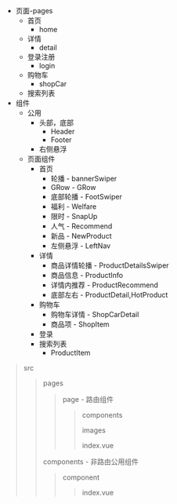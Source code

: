 * 页面-pages
  * 首页
    * home
  * 详情
    * detail
  * 登录注册
    * login
  * 购物车
    * shopCar
  * 搜索列表
* 组件
  * 公用
    * 头部，底部
      * Header
      * Footer
    * 右侧悬浮
  * 页面组件
    * 首页
      * 轮播 - bannerSwiper
      * GRow - GRow
      * 底部轮播 - FootSwiper
      * 福利 - Welfare
      * 限时 - SnapUp
      * 人气 - Recommend
      * 新品 - NewProduct
      * 左侧悬浮 - LeftNav
    * 详情
      * 商品详情轮播 - ProductDetailsSwiper
      * 商品信息 - ProductInfo
      * 详情内推荐 - ProductRecommend
      * 底部左右 - ProductDetail,HotProduct
    * 购物车
      * 购物车详情 - ShopCarDetail
      * 商品项 - ShopItem
    * 登录
    * 搜索列表
      * ProductItem



> src
>
> > pages
> >
> > > page - 路由组件
> > >
> > > > components
> > > >
> > > > images
> > > >
> > > > index.vue
> >
> > components - 非路由公用组件
> >
> > > component
> > >
> > > > index.vue

